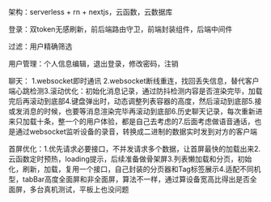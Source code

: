 架构：serverless + rn + nextjs，云函数，云数据库

登录：双token无感刷新，前后端路由守卫，前端封装组件，后端中间件

过滤：用户精确筛选

用户管理：个人信息编辑，退出登录，修改密码，注销

聊天：
1.websocket即时通讯
2.websocket断线重连，找回丢失信息，替代客户端心跳检测3.滚动优化：初始化消息记录，通过防抖检测内容是否渲染完毕，加载完后再滚动到底部4.键盘弹出时，动态调整列表容器的高度，然后滚动到底部5.接或发消息的时候，也要等消息渲染完毕再滚动到底部6.历史聊天记录，每次重新进来只加载十条，整一个的用户体验，都是自己去考虑的7.后面考虑做语音通话，也是通过websocket监听设备的录音，转换成二进制的数据实时发到对方的客户端

首屏优化：1.优先请求必要接口，不并发请求多个数据，让首屏最快的加载出来2.云函数定时预热，loading提示，后续准备做骨架屏3.列表懒加载和分页，初始化，刷新，加载，复用一个接口，自己封装的分页器和Tag标签展示4.适配不同机型，tabBar高度全面屏和非全面屏，算法不一样，通过算设备宽高比得出是否全面屏，多台真机测试，平板上也没问题
